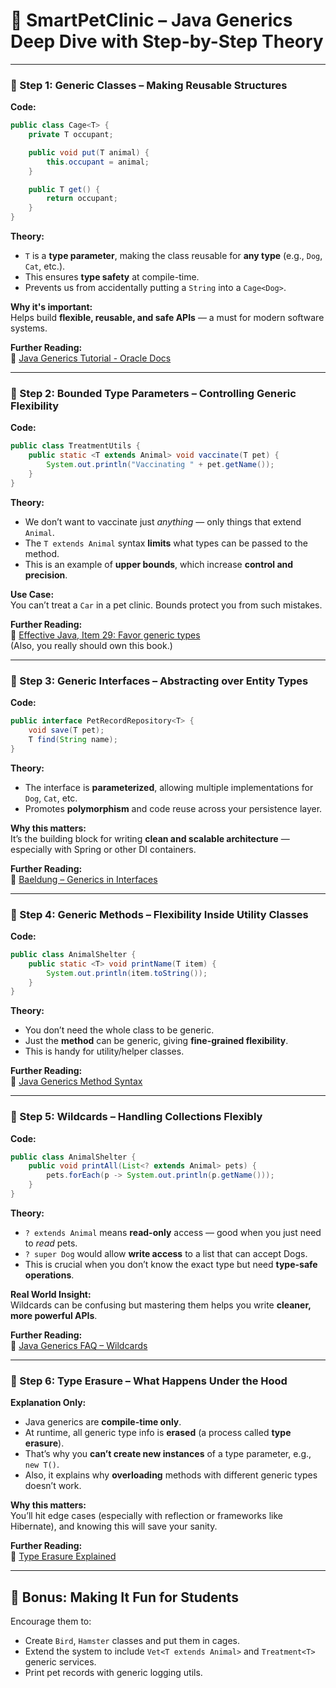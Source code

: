# 🧠 SmartPetClinic – Java Generics Deep Dive with Step-by-Step Theory

---

### 🔹 Step 1: **Generic Classes – Making Reusable Structures**

**Code:**

```java
public class Cage<T> {
    private T occupant;

    public void put(T animal) {
        this.occupant = animal;
    }

    public T get() {
        return occupant;
    }
}
```

**Theory:**
- `T` is a **type parameter**, making the class reusable for **any type** (e.g., `Dog`, `Cat`, etc.).
- This ensures **type safety** at compile-time.
- Prevents us from accidentally putting a `String` into a `Cage<Dog>`.

**Why it's important:**  
Helps build **flexible, reusable, and safe APIs** — a must for modern software systems.

**Further Reading:**  
📘 [Java Generics Tutorial - Oracle Docs](https://docs.oracle.com/javase/tutorial/java/generics/types.html)

---

### 🔹 Step 2: **Bounded Type Parameters – Controlling Generic Flexibility**

**Code:**

```java
public class TreatmentUtils {
    public static <T extends Animal> void vaccinate(T pet) {
        System.out.println("Vaccinating " + pet.getName());
    }
}
```

**Theory:**
- We don’t want to vaccinate just *anything* — only things that extend `Animal`.
- The `T extends Animal` syntax **limits** what types can be passed to the method.
- This is an example of **upper bounds**, which increase **control and precision**.

**Use Case:**  
You can’t treat a `Car` in a pet clinic. Bounds protect you from such mistakes.

**Further Reading:**  
📘 [Effective Java, Item 29: Favor generic types](https://learning.oreilly.com/library/view/effective-java/9780134686097/)  
(Also, you really should own this book.)

---

### 🔹 Step 3: **Generic Interfaces – Abstracting over Entity Types**

**Code:**

```java
public interface PetRecordRepository<T> {
    void save(T pet);
    T find(String name);
}
```

**Theory:**
- The interface is **parameterized**, allowing multiple implementations for `Dog`, `Cat`, etc.
- Promotes **polymorphism** and code reuse across your persistence layer.

**Why this matters:**  
It’s the building block for writing **clean and scalable architecture** — especially with Spring or other DI containers.

**Further Reading:**  
📘 [Baeldung – Generics in Interfaces](https://www.baeldung.com/java-generics)

---

### 🔹 Step 4: **Generic Methods – Flexibility Inside Utility Classes**

**Code:**

```java
public class AnimalShelter {
    public static <T> void printName(T item) {
        System.out.println(item.toString());
    }
}
```

**Theory:**
- You don’t need the whole class to be generic.
- Just the **method** can be generic, giving **fine-grained flexibility**.
- This is handy for utility/helper classes.

**Further Reading:**  
📘 [Java Generics Method Syntax](https://docs.oracle.com/javase/tutorial/java/generics/methods.html)

---

### 🔹 Step 5: **Wildcards – Handling Collections Flexibly**

**Code:**

```java
public class AnimalShelter {
    public void printAll(List<? extends Animal> pets) {
        pets.forEach(p -> System.out.println(p.getName()));
    }
}
```

**Theory:**
- `? extends Animal` means **read-only** access — good when you just need to *read* pets.
- `? super Dog` would allow **write access** to a list that can accept Dogs.
- This is crucial when you don’t know the exact type but need **type-safe operations**.

**Real World Insight:**  
Wildcards can be confusing but mastering them helps you write **cleaner, more powerful APIs**.

**Further Reading:**  
📘 [Java Generics FAQ – Wildcards](https://docs.oracle.com/javase/tutorial/java/generics/wildcards.html)

---

### 🔹 Step 6: **Type Erasure – What Happens Under the Hood**

**Explanation Only:**

- Java generics are **compile-time only**.
- At runtime, all generic type info is **erased** (a process called **type erasure**).
- That’s why you **can’t create new instances** of a type parameter, e.g., `new T()`.
- Also, it explains why **overloading** methods with different generic types doesn’t work.

**Why this matters:**  
You’ll hit edge cases (especially with reflection or frameworks like Hibernate), and knowing this will save your sanity.

**Further Reading:**  
📘 [Type Erasure Explained](https://docs.oracle.com/javase/tutorial/java/generics/erasure.html)

---

## 🐶 Bonus: Making It Fun for Students

Encourage them to:
- Create `Bird`, `Hamster` classes and put them in cages.
- Extend the system to include `Vet<T extends Animal>` and `Treatment<T>` generic services.
- Print pet records with generic logging utils.

